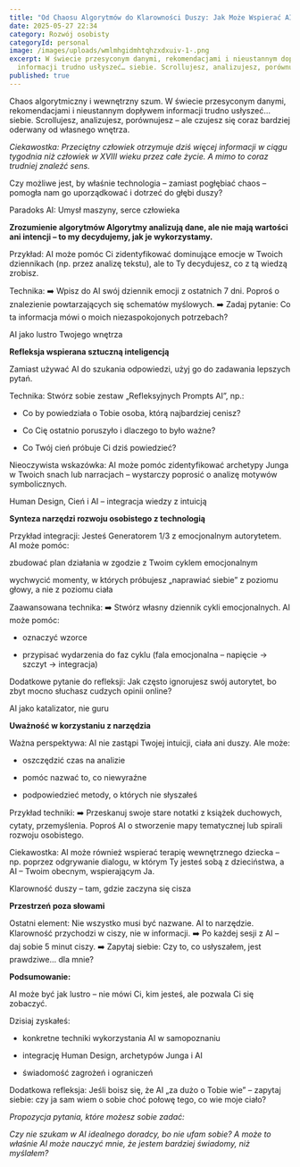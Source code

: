 ```yaml
---
title: "Od Chaosu Algorytmów do Klarowności Duszy: Jak Może Wspierać AI."
date: 2025-05-27 22:34
category: Rozwój osobisty
categoryId: personal
image: /images/uploads/wmlmhgidmhtqhzxdxuiv-1-.png
excerpt: W świecie przesyconym danymi, rekomendacjami i nieustannym dopływem
  informacji trudno usłyszeć… siebie. Scrollujesz, analizujesz, porównujesz...
published: true
---
```

Chaos algorytmiczny i wewnętrzny szum. W świecie przesyconym danymi, rekomendacjami i nieustannym dopływem informacji trudno usłyszeć… siebie. Scrollujesz, analizujesz, porównujesz – ale czujesz się coraz bardziej oderwany od własnego wnętrza.

*Ciekawostka: Przeciętny człowiek otrzymuje dziś więcej informacji w ciągu tygodnia niż człowiek w XVIII wieku przez całe życie. A mimo to coraz trudniej znaleźć sens.*

Czy możliwe jest, by właśnie technologia – zamiast pogłębiać chaos – pomogła nam go uporządkować i dotrzeć do głębi duszy?

Paradoks AI: Umysł maszyny, serce człowieka 

**Zrozumienie algorytmów Algorytmy analizują dane, ale nie mają wartości ani intencji – to my decydujemy, jak je wykorzystamy.**

Przykład: AI może pomóc Ci zidentyfikować dominujące emocje w Twoich dziennikach (np. przez analizę tekstu), ale to Ty decydujesz, co z tą wiedzą zrobisz.

Technika: ➡️ Wpisz do AI swój dziennik emocji z ostatnich 7 dni. Poproś o znalezienie powtarzających się schematów myślowych. ➡️ Zadaj pytanie: Co ta informacja mówi o moich niezaspokojonych potrzebach?

AI jako lustro Twojego wnętrza 

**Refleksja wspierana sztuczną inteligencją**

Zamiast używać AI do szukania odpowiedzi, użyj go do zadawania lepszych pytań.

Technika: Stwórz sobie zestaw „Refleksyjnych Prompts AI”, np.:

* Co by powiedziała o Tobie osoba, którą najbardziej cenisz?

* Co Cię ostatnio poruszyło i dlaczego to było ważne?

* Co Twój cień próbuje Ci dziś powiedzieć?

Nieoczywista wskazówka: AI może pomóc zidentyfikować archetypy Junga w Twoich snach lub narracjach – wystarczy poprosić o analizę motywów symbolicznych.

Human Design, Cień i AI – integracja wiedzy z intuicją 

**Synteza narzędzi rozwoju osobistego z technologią**

Przykład integracji: Jesteś Generatorem 1/3 z emocjonalnym autorytetem. AI może pomóc:

zbudować plan działania w zgodzie z Twoim cyklem emocjonalnym

wychwycić momenty, w których próbujesz „naprawiać siebie” z poziomu głowy, a nie z poziomu ciała

Zaawansowana technika: ➡️ Stwórz własny dziennik cykli emocjonalnych. AI może pomóc:

* oznaczyć wzorce

* przypisać wydarzenia do faz cyklu (fala emocjonalna – napięcie → szczyt → integracja)

Dodatkowe pytanie do refleksji: Jak często ignorujesz swój autorytet, bo zbyt mocno słuchasz cudzych opinii online?

AI jako katalizator, nie guru 

**Uważność w korzystaniu z narzędzia**

Ważna perspektywa: AI nie zastąpi Twojej intuicji, ciała ani duszy. Ale może:

* oszczędzić czas na analizie

* pomóc nazwać to, co niewyraźne

* podpowiedzieć metody, o których nie słyszałeś

Przykład techniki: ➡️ Przeskanuj swoje stare notatki z książek duchowych, cytaty, przemyślenia. Poproś AI o stworzenie mapy tematycznej lub spirali rozwoju osobistego.

Ciekawostka: AI może również wspierać terapię wewnętrznego dziecka – np. poprzez odgrywanie dialogu, w którym Ty jesteś sobą z dzieciństwa, a AI – Twoim obecnym, wspierającym Ja.

Klarowność duszy – tam, gdzie zaczyna się cisza 

**Przestrzeń poza słowami**

Ostatni element: Nie wszystko musi być nazwane. AI to narzędzie. Klarowność przychodzi w ciszy, nie w informacji. ➡️ Po każdej sesji z AI – daj sobie 5 minut ciszy. ➡️ Zapytaj siebie: Czy to, co usłyszałem, jest prawdziwe… dla mnie?

**Podsumowanie:** 

AI może być jak lustro – nie mówi Ci, kim jesteś, ale pozwala Ci się zobaczyć.

Dzisiaj zyskałeś:

* konkretne techniki wykorzystania AI w samopoznaniu

* integrację Human Design, archetypów Junga i AI

* świadomość zagrożeń i ograniczeń

Dodatkowa refleksja: Jeśli boisz się, że AI „za dużo o Tobie wie” – zapytaj siebie: czy ja sam wiem o sobie choć połowę tego, co wie moje ciało?

*Propozycja pytania, które możesz sobie zadać:* 

*Czy nie szukam w AI idealnego doradcy, bo nie ufam sobie? A może to właśnie AI może nauczyć mnie, że jestem bardziej świadomy, niż myślałem?*
